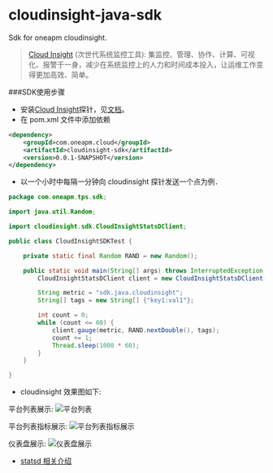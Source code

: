 cloudinsight-java-sdk
================

Sdk for oneapm cloudinsight.

> [Cloud Insight](http://www.oneapm.com/ci/feature.html) (次世代系统监控工具):
集监控、管理、协作、计算、可视化、报警于一身，减少在系统监控上的人力和时间成本投入，让运维工作变得更加高效、简单。


###SDK使用步骤
  - 安装[Cloud Insight](http://www.oneapm.com/ci/feature.html)探针，见[文档](http://docs-ci.oneapm.com/quick-start/)。
  - 在 pom.xml 文件中添加依赖

```xml
<dependency>
    <groupId>com.oneapm.cloud</groupId>
    <artifactId>cloudinsight-sdk</artifactId>
    <version>0.0.1-SNAPSHOT</version>
</dependency>
```

  - 以一个小时中每隔一分钟向 cloudinsight 探针发送一个点为例．
  

``` java
package com.oneapm.tps.sdk;

import java.util.Random;

import cloudinsight.sdk.CloudInsightStatsDClient;

public class CloudInsightSDKTest {

    private static final Random RAND = new Random();

    public static void main(String[] args) throws InterruptedException {
        CloudInsightStatsDClient client = new CloudInsightStatsDClient();

        String metric = "sdk.java.cloudinsight";
        String[] tags = new String[] {"key1:val1"};

        int count = 0;
        while (count <= 60) {
            client.gauge(metric, RAND.nextDouble(), tags);
            count += 1;
            Thread.sleep(1000 * 60);
        }
    }

}
```
- cloudinsight 效果图如下:




平台列表展示:
![平台列表](https://github.com/cloudinsight/cloudinsight-java-sdk/blob/master/images/1.overview.png)

平台列表指标展示:
![平台列表指标展示](https://github.com/cloudinsight/cloudinsight-java-sdk/blob/master/images/2.overview%20metric.png)

仪表盘展示:
![仪表盘展示](https://github.com/cloudinsight/cloudinsight-java-sdk/blob/master/images/3.customer%20dashboard.png)

- [statsd 相关介绍](https://github.com/wyvernnot/introduction-to-statsd)
